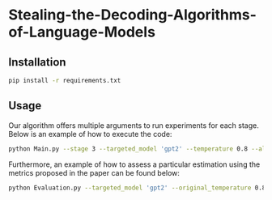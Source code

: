 # Stealing-the-Decoding-Algorithms-of-Language-Models

## Installation

```bash
pip install -r requirements.txt
```

## Usage

Our algorithm offers multiple arguments to run experiments for each stage. Below is an example of how to execute the code:

```bash
python Main.py --stage 3 --targeted_model 'gpt2' --temperature 0.8 --algorithm 'temperature'
```

Furthermore, an example of how to assess a particular estimation using the metrics proposed in the paper can be found below:

```bash
python Evaluation.py --targeted_model 'gpt2' --original_temperature 0.8 --estimated_temperature 0.801
```
